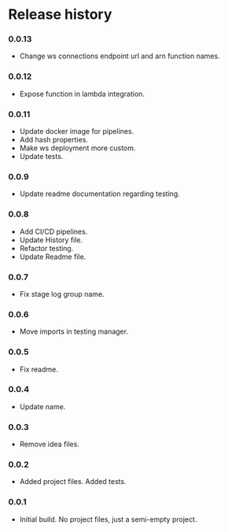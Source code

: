 # Release history

### 0.0.13
* Change ws connections endpoint url and arn function names.

### 0.0.12
* Expose function in lambda integration.

### 0.0.11
* Update docker image for pipelines.
* Add hash properties.
* Make ws deployment more custom.
* Update tests.

### 0.0.9
* Update readme documentation regarding testing.

### 0.0.8
* Add CI/CD pipelines.
* Update History file.
* Refactor testing.
* Update Readme file.

### 0.0.7
* Fix stage log group name.

### 0.0.6
* Move imports in testing manager.

### 0.0.5
* Fix readme.

### 0.0.4
* Update name.

### 0.0.3
* Remove idea files.

### 0.0.2
* Added project files. Added tests.

### 0.0.1
* Initial build. No project files, just a semi-empty project.

